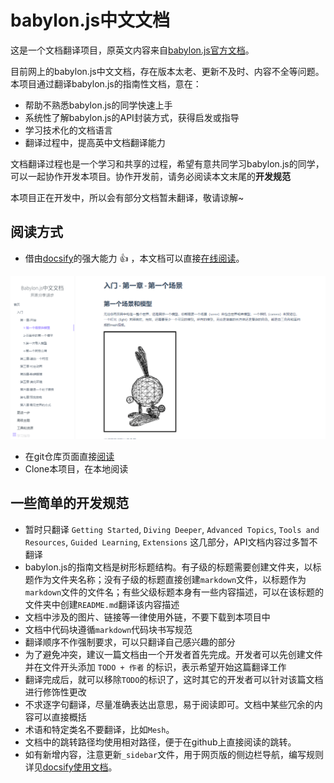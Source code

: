 # babylon.js中文文档

这是一个文档翻译项目，原英文内容来自[babylon.js官方文档](https://doc.babylonjs.com/)。

目前网上的babylon.js中文文档，存在版本太老、更新不及时、内容不全等问题。本项目通过翻译babylon.js的指南性文档，意在：

* 帮助不熟悉babylon.js的同学快速上手
* 系统性了解babylon.js的API封装方式，获得启发或指导
* 学习技术化的文档语言
* 翻译过程中，提高英中文档翻译能力

文档翻译过程也是一个学习和共享的过程，希望有意共同学习babylon.js的同学，可以一起协作开发本项目。协作开发前，请务必阅读本文末尾的**开发规范**

本项目正在开发中，所以会有部分文档暂未翻译，敬请谅解~

## 阅读方式

* 借由[docsify](https://docsify.js.org/)的强大能力 :thumbsup: ，本文档可以直接[在线阅读](https://shawn0326.github.io/babylon-doc-cn/)。

![online](./screenshot.png)

* 在git仓库页面直接[阅读](./docs/README.md)
* Clone本项目，在本地阅读

## 一些简单的开发规范

* 暂时只翻译 `Getting Started`, `Diving Deeper`, `Advanced Topics`, `Tools and Resources`, `Guided Learning`, `Extensions` 这几部分，API文档内容过多暂不翻译
* babylon.js的指南文档是树形标题结构。有子级的标题需要创建文件夹，以标题作为文件夹名称；没有子级的标题直接创建`markdown`文件，以标题作为`markdown`文件的文件名；有些父级标题本身有一些内容描述，可以在该标题的文件夹中创建`README.md`翻译该内容描述
* 文档中涉及的图片、链接等一律使用外链，不要下载到本项目中
* 文档中代码块遵循`markdown`代码块书写规范
* 翻译顺序不作强制要求，可以只翻译自己感兴趣的部分
* 为了避免冲突，建议一篇文档由一个开发者首先完成。开发者可以先创建文件并在文件开头添加 `TODO + 作者` 的标识，表示希望开始这篇翻译工作
* 翻译完成后，就可以移除`TODO`的标识了，这时其它的开发者可以针对该篇文档进行修饰性更改
* 不求逐字句翻译，尽量准确表达出意思，易于阅读即可。文档中某些冗余的内容可以直接概括
* 术语和特定类名不要翻译，比如`Mesh`。
* 文档中的跳转路径均使用相对路径，便于在github上直接阅读的跳转。
* 如有新增内容，注意更新`_sidebar`文件，用于网页版的侧边栏导航，编写规则详见[docsify使用文档](https://docsify.js.org/#/zh-cn/more-pages?id=%e5%ae%9a%e5%88%b6%e4%be%a7%e8%be%b9%e6%a0%8f)。
